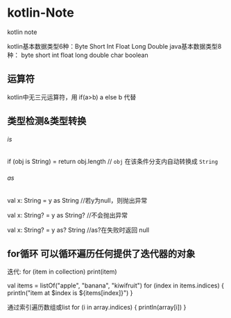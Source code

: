 # kotlin-Note
kotlin  note

kotlin基本数据类型6种：Byte Short Int Float Long Double
java基本数据类型8种：  byte short int float long double char boolean


## 运算符
kotlin中无三元运算符，用 if(a>b) a else b 代替


## 类型检测&类型转换
###### is 

if (obj is String) = return obj.length // `obj` 在该条件分支内自动转换成 `String`
        
###### as
val x: String = y as String //若y为null，则抛出异常

val x: String? = y as String? //不会抛出异常

val x: String? = y as? String //as?在失败时返回 null

## for循环   可以循环遍历任何提供了迭代器的对象
迭代:
for (item in collection) print(item)

val items = listOf("apple", "banana", "kiwifruit")
for (index in items.indices) {
    println("item at $index is ${items[index]}")
}

通过索引遍历数组或list
for (i in array.indices) {
    println(array[i])
}
